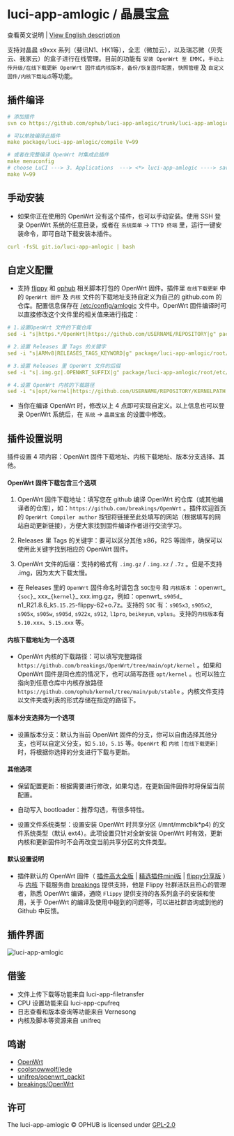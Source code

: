 # luci-app-amlogic / 晶晨宝盒

查看英文说明 | [View English description](README.md)

支持对晶晨 s9xxx 系列（斐讯N1、HK1等），全志（微加云），以及瑞芯微（贝壳云、我家云）的盒子进行在线管理。目前的功能有 `安装 OpenWrt 至 EMMC`，`手动上传升级/在线下载更新 OpenWrt 固件或内核版本`，`备份/恢复固件配置`，`快照管理` 及 `自定义固件/内核下载站点`等功能。

## 插件编译

```yaml
# 添加插件
svn co https://github.com/ophub/luci-app-amlogic/trunk/luci-app-amlogic package/luci-app-amlogic

# 可以单独编译此插件
make package/luci-app-amlogic/compile V=99

# 或者在完整编译 OpenWrt 时集成此插件
make menuconfig
# choose LuCI ---> 3. Applications  ---> <*> luci-app-amlogic ----> save
make V=99
```

## 手动安装

- 如果你正在使用的 OpenWrt 没有这个插件，也可以手动安装。使用 SSH 登录 OpenWrt 系统的任意目录，或者在 `系统菜单` → `TTYD 终端` 里，运行一键安装命令，即可自动下载安装本插件。

```yaml
curl -fsSL git.io/luci-app-amlogic | bash
```

## 自定义配置

- 支持 [flippy](https://github.com/unifreq/openwrt_packit) 和 [ophub](https://github.com/ophub/amlogic-s9xxx-openwrt) 相关脚本打包的 OpenWrt 固件。插件里 `在线下载更新` 中的 `OpenWrt 固件` 及 `内核` 文件的下载地址支持自定义为自己的 github.com 的仓库。配置信息保存在 [/etc/config/amlogic](https://github.com/ophub/luci-app-amlogic/blob/main/luci-app-amlogic/root/etc/config/amlogic) 文件中。OpenWrt 固件编译时可以直接修改这个文件里的相关值来进行指定：

```yaml
# 1.设置OpenWrt 文件的下载仓库
sed -i "s|https.*/OpenWrt|https://github.com/USERNAME/REPOSITORY|g" package/luci-app-amlogic/root/etc/config/amlogic

# 2.设置 Releases 里 Tags 的关键字
sed -i "s|ARMv8|RELEASES_TAGS_KEYWORD|g" package/luci-app-amlogic/root/etc/config/amlogic

# 3.设置 Releases 里 OpenWrt 文件的后缀
sed -i "s|.img.gz|.OPENWRT_SUFFIX|g" package/luci-app-amlogic/root/etc/config/amlogic

# 4.设置 OpenWrt 内核的下载路径
sed -i "s|opt/kernel|https://github.com/USERNAME/REPOSITORY/KERNELPATH|g" package/luci-app-amlogic/root/etc/config/amlogic
```

- 当你在编译 OpenWrt 时，修改以上 4 点即可实现自定义。以上信息也可以登录 OpenWrt 系统后，在 `系统` → `晶晨宝盒` 的设置中修改。

## 插件设置说明

插件设置 4 项内容：OpenWrt 固件下载地址、内核下载地址、版本分支选择、其他。

####  OpenWrt 固件下载包含三个选项

1. OpenWrt 固件下载地址：填写您在 github 编译 OpenWrt 的仓库（或其他编译者的仓库），如：`https://github.com/breakings/OpenWrt` 。插件欢迎首页的 `OpenWrt Compiler author` 按钮将链接至此处填写的网站（根据填写的网站自动更新链接），方便大家找到固件编译作者进行交流学习。

2. Releases 里 Tags 的关键字：要可以区分其他 x86，R2S 等固件，确保可以使用此关键字找到相应的 OpenWrt 固件。

3. OpenWrt 文件的后缀：支持的格式有 `.img.gz` / `.img.xz` / `.7z` 。但是不支持 .img，因为太大下载太慢。

- 在 Releases 里的 `OpenWrt` 固件命名时请包含 `SOC型号` 和 `内核版本` ：openwrt_ `{soc}`_ xxx_`{kernel}`_ xxx.img.gz，例如：openwrt_ `s905d`_ n1_R21.8.6_k`5.15.25`-flippy-62+o.7z。支持的 `SOC` 有：`s905x3`, `s905x2`, `s905x`, `s905w`, `s905d`, `s922x`, `s912`, `l1pro`, `beikeyun`, `vplus`。支持的`内核版本`有 `5.10.xxx`、`5.15.xxx` 等。

#### 内核下载地址为一个选项

- OpenWrt 内核的下载路径：可以填写完整路径 `https://github.com/breakings/OpenWrt/tree/main/opt/kernel` 。如果和 OpenWrt 固件是同仓库的情况下，也可以简写路径 `opt/kernel` 。也可以独立指向到任意仓库中内核存放路径 `https://github.com/ophub/kernel/tree/main/pub/stable` 。内核文件支持以文件夹或列表的形式存储在指定的路径下。

#### 版本分支选择为一个选项

- 设置版本分支：默认为当前 OpenWrt 固件的分支，你可以自由选择其他分支，也可以自定义分支，如 `5.10`，`5.15` 等。`OpenWrt` 和 `内核` `[在线下载更新]` 时，将根据你选择的分支进行下载与更新。

#### 其他选项

- 保留配置更新：根据需要进行修改，如果勾选，在更新固件固件时将保留当前配置。

- 自动写入 bootloader：推荐勾选，有很多特性。

- 设置文件系统类型：设置安装 OpenWrt 时共享分区 (/mnt/mmcblk*p4) 的文件系统类型（默认 ext4）。此项设置只针对全新安装 OpenWrt 时有效，更新内核和更新固件时不会再改变当前共享分区的文件类型。

#### 默认设置说明

- 插件默认的 OpenWrt 固件（ [插件高大全版](https://github.com/breakings/OpenWrt/releases/tag/ARMv8) | [精选插件mini版](https://github.com/breakings/OpenWrt/releases/tag/armv8_mini) | [flippy分享版](https://github.com/breakings/OpenWrt/releases/tag/flippy_openwrt) ）与 [内核](https://github.com/breakings/OpenWrt/tree/main/opt/kernel) 下载服务由 [breakings](https://github.com/breakings/OpenWrt) 提供支持，他是 Flippy 社群活跃且热心的管理者，熟悉 OpenWrt 编译，通晓 `Flippy` 提供支持的各系列盒子的安装和使用，关于 OpenWrt 的编译及使用中碰到的问题等，可以进社群咨询或到他的 Github 中反馈。

## 插件界面

![luci-app-amlogic](https://user-images.githubusercontent.com/68696949/145738345-31dd85cf-5e43-444e-a624-f21a28be2a7c.gif)

## 借鉴

- 文件上传下载等功能来自 luci-app-filetransfer
- CPU 设置功能来自 luci-app-cpufreq
- 日志查看和版本查询等功能来自 Vernesong
- 内核及脚本等资源来自 unifreq

## 鸣谢

- [OpenWrt](https://github.com/openwrt/openwrt)
- [coolsnowwolf/lede](https://github.com/coolsnowwolf/lede)
- [unifreq/openwrt_packit](https://github.com/unifreq/openwrt_packit)
- [breakings/OpenWrt](https://github.com/breakings/OpenWrt)

## 许可

The luci-app-amlogic © OPHUB is licensed under [GPL-2.0](https://github.com/ophub/luci-app-amlogic/blob/main/LICENSE)
